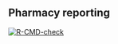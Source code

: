 ## Pharmacy reporting

<!-- badges: start -->
  [![R-CMD-check](https://github.com/CDU-data-science-team/pharmacyReporting/workflows/R-CMD-check/badge.svg)](https://github.com/CDU-data-science-team/pharmacyReporting/actions)
<!-- badges: end -->
